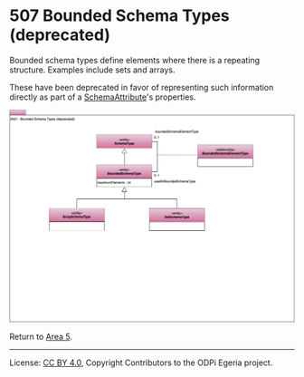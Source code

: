 <!-- SPDX-License-Identifier: CC-BY-4.0 -->
<!-- Copyright Contributors to the ODPi Egeria project. -->

# 507 Bounded Schema Types (deprecated)

Bounded schema types define elements where there is a repeating structure.
Examples include sets and arrays.

These have been deprecated in favor of representing such information directly
as part of a [SchemaAttribute](0505-Schema-Attributes.md)'s properties.

![UML](0507-Bounded-Schema-Types.png)

Return to [Area 5](Area-5-models.md).




----
License: [CC BY 4.0](https://creativecommons.org/licenses/by/4.0/),
Copyright Contributors to the ODPi Egeria project.